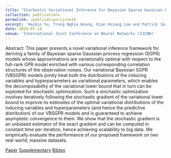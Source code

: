 ```yaml
---
title: "Stochastic Variational Inference for Bayesian Sparse Gaussian Process Regression"
collection: publications
permalink: /publication/ijcnn19
excerpt: 'Haibin Yu, Trong Nghia Hoang, Kian Hsiang Low and Patrick Jaillet'
date: 2019-07-14
venue: 'International Joint Conference on Neural Networks (IJCNN)'
---
```

Abstract: This paper presents a novel variational inference framework for deriving a family of Bayesian sparse Gaussian process regression (SGPR) models whose approximations are variationally optimal with respect to the full-rank GPR model enriched with various corresponding correlation structures of the observation noises. Our variational Bayesian SGPR (VBSGPR) models jointly treat both the distributions of the inducing variables and hyperparameters as variational parameters, which enables the decomposability of the variational lower bound that in turn can be exploited for stochastic optimization. Such a stochastic optimization involves iteratively following the stochastic gradient of the variational lower bound to improve its estimates of the optimal variational distributions of the inducing variables and hyperparameters (and hence the predictive distribution) of our VBSGPR models and is guaranteed to achieve asymptotic convergence to them. We show that the stochastic gradient is an unbiased estimator of the exact gradient and can be computed in constant time per iteration, hence achieving scalability to big data. We empirically evaluate the performance of our proposed framework on two real-world, massive datasets.

[Paper](http://htnghia87.github.io/files/ijcnn19.pdf)
[Supplementary](http://htnghia87.github.io/files/ijcnn19-supp.pdf)
[Bibtex](http://htnghia87.github.io/files/ijcnn19.bib)